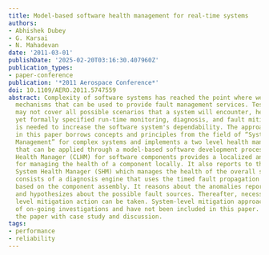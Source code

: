 ```yaml
---
title: Model-based software health management for real-time systems
authors:
- Abhishek Dubey
- G. Karsai
- N. Mahadevan
date: '2011-03-01'
publishDate: '2025-02-20T03:16:30.407960Z'
publication_types:
- paper-conference
publication: '*2011 Aerospace Conference*'
doi: 10.1109/AERO.2011.5747559
abstract: Complexity of software systems has reached the point where we need run-time
  mechanisms that can be used to provide fault management services. Testing and verification
  may not cover all possible scenarios that a system will encounter, hence a simpler,
  yet formally specified run-time monitoring, diagnosis, and fault mitigation architecture
  is needed to increase the software system's dependability. The approach described
  in this paper borrows concepts and principles from the field of “Systems Health
  Management” for complex systems and implements a two level health management strategy
  that can be applied through a model-based software development process. The Component-level
  Health Manager (CLHM) for software components provides a localized and limited functionality
  for managing the health of a component locally. It also reports to the higher-level
  System Health Manager (SHM) which manages the health of the overall system. SHM
  consists of a diagnosis engine that uses the timed fault propagation (TFPG) model
  based on the component assembly. It reasons about the anomalies reported by CLHM
  and hypothesizes about the possible fault sources. Thereafter, necessary system
  level mitigation action can be taken. System-level mitigation approaches are subject
  of on-going investigations and have not been included in this paper. We conclude
  the paper with case study and discussion.
tags:
- performance
- reliability
---
```


